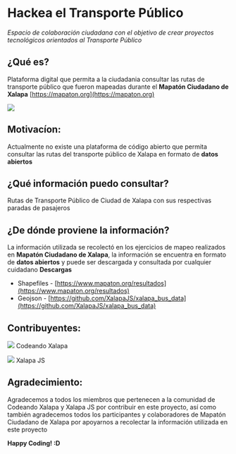 # Hackea el Transporte Público

_Espacio de colaboración ciudadana con el objetivo de crear proyectos tecnológicos orientados al Transporte Público_

## ¿Qué es?
Plataforma digital que permita a la ciudadania consultar las rutas de transporte público que fueron mapeadas durante el **Mapatón Ciudadano de Xalapa** [https://mapaton.org](https://mapaton.org)

[![](https://mapaton.org/images/logo-readme.png)](https://mapaton.org)

## Motivacíon:
Actualmente no existe una plataforma de código abierto que permita consultar las rutas del transporte público de Xalapa en formato de **datos abiertos**

## ¿Qué información puedo consultar?
Rutas de Transporte Público de Ciudad de Xalapa con sus respectivas paradas de pasajeros

## ¿De dónde proviene la información?
La información utilizada se recolectó en los ejercicios de mapeo realizados en **Mapatón Ciudadano de Xalapa**, la información se encuentra en formato de **datos abiertos** y puede ser descargada y consultada por cualquier cuidadano
**Descargas**
* Shapefiles - [https://www.mapaton.org/resultados](https://www.mapaton.org/resultados)
* Geojson - [https://github.com/XalapaJS/xalapa_bus_data](https://github.com/XalapaJS/xalapa_bus_data)

## Contribuyentes:
[![](https://mapaton.org/images/small-logo-codeandoxalapa-readme.png)](https://github.com/codeandoxalapa) Codeando Xalapa

[![](https://mapaton.org/images/small-logo-xalapajs-readme.png)](https://github.com/xalapajs) Xalapa JS

## Agradecimiento:
Agradecemos a todos los miembros que pertenecen a la comunidad de Codeando Xalapa y Xalapa JS por contribuir en este proyecto, así como también agradecemos todos los participantes y colaboradores de Mapatón Ciudadano de Xalapa por apoyarnos a recolectar la información utilizada en este proyecto

**Happy Coding! :D**
